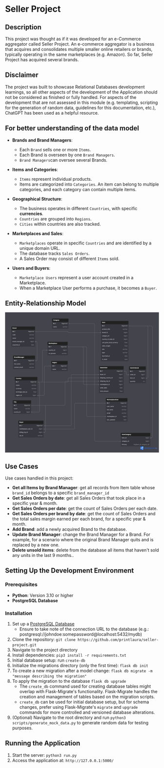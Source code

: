 # Seller Project

## Description
This project was thought as if it was developed for an e-Commerce aggregator called Seller Project. An e-commerce aggregator is a business that acquires and consolidates multiple smaller online retailers or brands, typically operating in the same marketplaces (e.g. Amazon).
So far, Seller Project has acquired several brands. 

## Disclaimer
The project was built to showcase Relational Databases development learnings, so all other aspects of the development of the Application should not be considered as finished or fully handled.
For aspects of the development that are not assessed in this module (e.g. templating, scripting for the generation of random data, guidelines for this documentation, etc.), ChatGPT has been used as a helpful resource.



## For better understanding of the data model
- **Brands and Brand Managers**:
  - Each `Brand` sells one or more `Items`.
  - Each Brand is overseen by one `Brand Managers`.
  - `Brand Managers`can oversee several Brands.

- **Items and Categories**:
  - `Items` represent individual products.
  - Items are categorized into `Categories`. An item can belong to multiple categories, and each category can contain multiple items.

- **Geographical Structure**:
  - The business operates in different `Countries`, with specific **currencies**.
  - `Countries` are grouped into `Regions`.
  - `Cities` within countries are also tracked.

- **Marketplaces and Sales**:
  - `Marketplaces` operate in specific `Countries` and are identified by a unique domain URL.
  - The database tracks `Sales Orders`.
  - A Sales Order may consist of different `Items` sold.

- **Users and Buyers**:
  - `Marketplace Users` represent a user account created in a Marketplace.
  - When a Marketplace User performs a purchase, it becomes a `Buyer`. 


## Entity-Relationship Model
![ERD](ERD.png)


## Use Cases
Use cases handled in this project:
- **Get all Items by Brand Manager**: get all records from Item table whose `brand_id` belongs to a specific `brand_manager_id`
- **Get Sales Orders by date**: get all Sales Orders that took place in a specific year & month.
- **Get Sales Orders per date**: get the count of Sales Orders per each date.
- **Get Sales Orders per brand by date**: get the count of Sales Orders and the total sales margin earned per each brand, for a specific year & month.
- **Add Brand**: add a newly acquired Brand to the database.
- **Update Brand Manager**: change the Brand Manager for a Brand. For example, for a scenario where the original Brand Manager quits and is replaced by a new one.
- **Delete unsold items**: delete from the database all items that haven't sold any units in the last 9 months..

## Setting Up the Development Environment


### Prerequisites
- **Python**: Version 3.10 or higher
- **PostgreSQL Database**

### Installation

1. Set up a [PostgreSQL Database](https://www.postgresql.org/docs/current/tutorial-install.html)
   - Ensure to take note of the connection URL to the database (e.g.: postgresql://johndoe:somepassword@localhost:5432/mydb)
2. Clone the repository: `git clone https://github.com/printlaura/seller-project.git`
3. Navigate to the project directory
4. Install dependencies: `pip3 install -r requirements.txt`
5. Initial database setup: run `create-db`
6. Initialize the migrations directory (only the first time): `flask db init`
7. To create a new migration after a model change: `flask db migrate -m "message describing the migration"`
8. To apply the migration to the database `flask db upgrade`
   - The `create_db` command used for creating database tables might overlap with Flask-Migrate's functionality. Flask-Migrate handles the creation and management of tables based on the migration scripts. 
   - `create_db` can be used for initial database setup, but for schema changes, prefer using Flask-Migrate's `migrate` and `upgrade` commands for more controlled and versioned database alterations.
9. (Optional) Navigate to the root directory and run `python3 scripts/generate_mock_data.py` to generate random data for testing purposes.

## Running the Application

1. Start the server: `python3 run.py`
2. Access the application at: `http://127.0.0.1:5000/`

